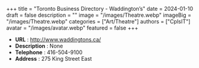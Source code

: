 +++
title = "Toronto Business Directory - Waddington’s"
date = 2024-01-10
draft = false
description = ""
image = "/images/Theatre.webp"
imageBig = "/images/Theatre.webp"
categories = ["Art/Theatre"]
authors = ["CplsIT"]
avatar = "/images/avatar.webp"
featured = false
+++


* **URL** :  http://www.waddingtons.ca/
* **Description** : None
* **Telephone** : 416-504-9100
* **Address** : 275 King Street East